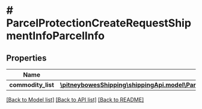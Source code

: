 # # ParcelProtectionCreateRequestShipmentInfoParcelInfo

## Properties

Name | Type | Description | Notes
------------ | ------------- | ------------- | -------------
**commodity_list** | [**\pitneybowesShipping\shippingApi.model\ParcelProtectionCreateRequestShipmentInfoParcelInfoCommodityList[]**](ParcelProtectionCreateRequestShipmentInfoParcelInfoCommodityList.md) |  | [optional] 

[[Back to Model list]](../../README.md#documentation-for-models) [[Back to API list]](../../README.md#documentation-for-api-endpoints) [[Back to README]](../../README.md)


